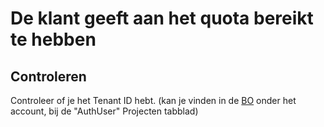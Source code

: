 <h1> De klant geeft aan het quota bereikt te hebben </h1>

<h2> Controleren </h2>

Controleer of je het Tenant ID hebt. (kan je vinden in de [BO](https://bo.infra.cloudvps.com/) onder het account, bij de "AuthUser" Projecten tabblad)